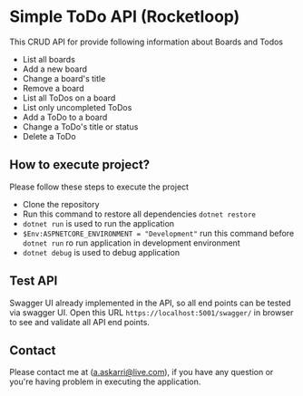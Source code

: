 # Simple ToDo API (Rocketloop)

This CRUD API for provide following information about Boards and Todos

*   List all boards
*   Add a new board
*   Change a board's title
*   Remove a board
*   List all ToDos on a board
*   List only uncompleted ToDos
*   Add a ToDo to a board
*   Change a ToDo's title or status
*   Delete a ToDo

## How to execute project?

Please follow these steps to execute the project

* Clone the repository
* Run this command to restore all dependencies `dotnet restore`
* `dotnet run` is used to run the application
* `$Env:ASPNETCORE_ENVIRONMENT = "Development"` run this command before `dotnet run` ro run application in development environment
* `dotnet debug` is used to debug application

## Test API

Swagger UI already implemented in the API, so all end points can be tested via swagger UI. Open this URL `https://localhost:5001/swagger/` in browser to see and validate all API end points.

## Contact

Please contact me at (a.askarri@live.com), if you have any question or you're having problem in executing the application.
